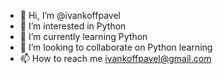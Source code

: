 - 👋 Hi, I’m @ivankoffpavel
- 👀 I’m interested in Python 
- 🌱 I’m currently learning Python
- 💞️ I’m looking to collaborate on Python learning
- 📫 How to reach me ivankoffpavel@gmail.com

<!---
ivankoffpavel/ivankoffpavel is a ✨ special ✨ repository because its `README.md` (this file) appears on your GitHub profile.
You can click the Preview link to take a look at your changes.
--->
